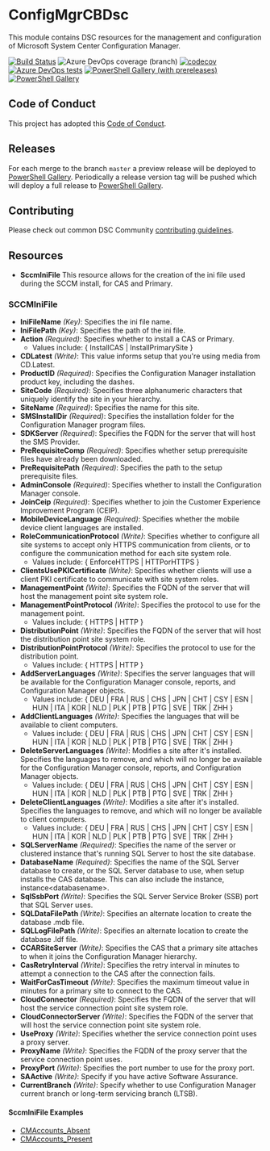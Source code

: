 # ConfigMgrCBDsc

This module contains DSC resources for the management and
configuration of Microsoft System Center Configuration Manager.

[![Build Status](https://dev.azure.com/dsccommunity/ConfigMgrCBDsc/_apis/build/status/dsccommunity.ConfigMgrCBDsc?branchName=master)](https://dev.azure.com/dsccommunity/ConfigMgrCBDsc/_build/latest?definitionId=23&branchName=master)
![Azure DevOps coverage (branch)](https://img.shields.io/azure-devops/coverage/dsccommunity/ConfigMgrCBDsc/23/master)
[![codecov](https://codecov.io/gh/dsccommunity/ConfigMgrCBDsc/branch/master/graph/badge.svg)](https://codecov.io/gh/dsccommunity/ConfigMgrCBDsc)
[![Azure DevOps tests](https://img.shields.io/azure-devops/tests/dsccommunity/ConfigMgrCBDsc/23/master)](https://dsccommunity.visualstudio.com/ConfigMgrCBDsc/_test/analytics?definitionId=23&contextType=build)
[![PowerShell Gallery (with prereleases)](https://img.shields.io/powershellgallery/vpre/ConfigMgrCBDsc?label=ConfigMgrCBDsc%20Preview)](https://www.powershellgallery.com/packages/ConfigMgrCBDsc/)
[![PowerShell Gallery](https://img.shields.io/powershellgallery/v/ConfigMgrCBDsc?label=ConfigMgrCBDsc)](https://www.powershellgallery.com/packages/ConfigMgrCBDsc/)

## Code of Conduct

This project has adopted this [Code of Conduct](CODE_OF_CONDUCT.md).

## Releases

For each merge to the branch `master` a preview release will be
deployed to [PowerShell Gallery](https://www.powershellgallery.com/).
Periodically a release version tag will be pushed which will deploy a
full release to [PowerShell Gallery](https://www.powershellgallery.com/).

## Contributing

Please check out common DSC Community [contributing guidelines](https://dsccommunity.org/guidelines/contributing).

## Resources

- **SccmIniFile** This resource allows for the creation of the ini file
  used during the SCCM install, for CAS and Primary.

### SCCMIniFile

- **IniFileName** _(Key)_: Specifies the ini file name.
- **IniFilePath** _(Key)_: Specifies the path of the ini file.
- **Action** _(Required)_: Specifies whether to install a CAS or Primary.
  - Values include: { InstallCAS | InstallPrimarySite }
- **CDLatest** _(Write)_: This value informs setup that you're using media from
  CD.Latest.
- **ProductID** _(Required)_: Specifies the Configuration Manager installation product
  key, including the dashes.
- **SiteCode** _(Required)_: Specifies three alphanumeric characters that uniquely
  identify the site in your hierarchy.
- **SiteName** _(Required)_: Specifies the name for this site.
- **SMSInstallDir** _(Required)_: Specifies the installation folder for the Configuration
  Manager program files.
- **SDKServer** _(Required)_: Specifies the FQDN for the server that will host the SMS
  Provider.
- **PreRequisiteComp** _(Required)_: Specifies whether setup prerequisite files have already
  been downloaded.
- **PreRequisitePath** _(Required)_: Specifies the path to the setup prerequisite files.
- **AdminConsole** _(Required)_: Specifies whether to install the Configuration Manager console.
- **JoinCeip** _(Required)_: Specifies whether to join the Customer Experience Improvement
  Program (CEIP).
- **MobileDeviceLanguage** _(Required)_: Specifies whether the mobile device client languages
  are installed.
- **RoleCommunicationProtocol** _(Write)_: Specifies whether to configure all site systems to
  accept only HTTPS communication from clients, or to configure the communication
  method for each site system role.
  - Values include: { EnforceHTTPS | HTTPorHTTPS }
- **ClientsUsePKICertificate** _(Write)_: Specifies whether clients will use a client PKI
  certificate to communicate with site system roles.
- **ManagementPoint** _(Write)_: Specifies the FQDN of the server that will host the management
  point site system role.
- **ManagementPointProtocol** _(Write)_: Specifies the protocol to use for the management point.
  - Values include: { HTTPS | HTTP }
- **DistributionPoint** _(Write)_: Specifies the FQDN of the server that will host the
  distribution point site system role.
- **DistributionPointProtocol** _(Write)_: Specifies the protocol to use for the
  distribution point.
  - Values include: { HTTPS | HTTP }
- **AddServerLanguages** _(Write)_: Specifies the server languages that will be available
  for the Configuration Manager console, reports, and Configuration Manager objects.
  - Values include: { DEU | FRA | RUS | CHS | JPN | CHT | CSY | ESN | HUN | ITA |
    KOR | NLD | PLK | PTB | PTG | SVE | TRK | ZHH }
- **AddClientLanguages** _(Write)_: Specifies the languages that will be available to
  client computers.
  - Values include: { DEU | FRA | RUS | CHS | JPN | CHT | CSY | ESN | HUN | ITA |
    KOR | NLD | PLK | PTB | PTG | SVE | TRK | ZHH }
- **DeleteServerLanguages** _(Write)_: Modifies a site after it's installed. Specifies
  the languages to remove, and which will no longer be available for the
  Configuration Manager console, reports, and Configuration Manager objects.
  - Values include: { DEU | FRA | RUS | CHS | JPN | CHT | CSY | ESN | HUN | ITA |
    KOR | NLD | PLK | PTB | PTG | SVE | TRK | ZHH }
- **DeleteClientLanguages** _(Write)_: Modifies a site after it's installed. Specifies the
  languages to remove, and which will no longer be available to client computers.
  - Values include: { DEU | FRA | RUS | CHS | JPN | CHT | CSY | ESN | HUN | ITA |
    KOR | NLD | PLK | PTB | PTG | SVE | TRK | ZHH }
- **SQLServerName** _(Required)_: Specifies the name of the server or clustered instance
  that's running SQL Server to host the site database.
- **DatabaseName** _(Required)_: Specifies the name of the SQL Server database to create, or
  the SQL Server database to use, when setup installs the CAS database. This
  can also include the instance, instance\<databasename>.
- **SqlSsbPort** _(Write)_: Specifies the SQL Server Service Broker (SSB) port that SQL
  Server uses.
- **SQLDataFilePath** _(Write)_: Specifies an alternate location to create the database
  .mdb file.
- **SQLLogFilePath** _(Write)_: Specifies an alternate location to create the database
  .ldf file.
- **CCARSiteServer** _(Write)_: Specifies the CAS that a primary site attaches to when it
  joins the Configuration Manager hierarchy.
- **CasRetryInterval** _(Write)_: Specifies the retry interval in minutes to attempt a
  connection to the CAS after the connection fails.
- **WaitForCasTimeout** _(Write)_: Specifies the maximum timeout value in minutes for a
  primary site to connect to the CAS.
- **CloudConnector** _(Required)_: Specifies the FQDN of the server that will host the
  service connection point site system role.
- **CloudConnectorServer** _(Write)_: Specifies the FQDN of the server that will host the
  service connection point site system role.
- **UseProxy** _(Write)_: Specifies whether the service connection point uses a proxy server.
- **ProxyName** _(Write)_: Specifies the FQDN of the proxy server that the service
  connection point uses.
- **ProxyPort** _(Write)_: Specifies the port number to use for the proxy port.
- **SAActive** _(Write)_: Specify if you have active Software Assurance.
- **CurrentBranch** _(Write)_: Specify whether to use Configuration Manager current
  branch or long-term servicing branch (LTSB).

#### SccmIniFile Examples

* [CMAccounts_Absent](Source\Examples\Resources\SccmIniFile\SccmIniFile_CAS.ps1)
* [CMAccounts_Present](Source\Examples\Resources\SccmIniFile\SccmIniFile_Primary.ps1)